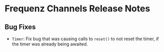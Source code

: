# Frequenz Channels Release Notes

## Bug Fixes

* `Timer`: Fix bug that was causing calls to `reset()` to not reset the timer, if the timer was already being awaited.
